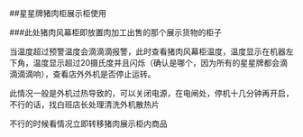 ##星星牌猪肉柜展示柜使用


###此处猪肉风幕柜即放置肉加工出售的那个展示货物的柜子

当温度超过预警温度会滴滴滴报警，此时查看猪肉风幕柜温度，温度显示在机器左下角，温度显示超过20摄氏度并且闪烁（确认是哪个，因为所有的星星牌都会滴滴滴滴响），查看店外外机是否停止运转。

此情况一般是外机过热导致的，可以关闭电源，在电闸处，停机十几分钟再开启，不行的话，找白班店长处理清洗外机散热片

不行的时候看情况立即转移猪肉展示柜内商品